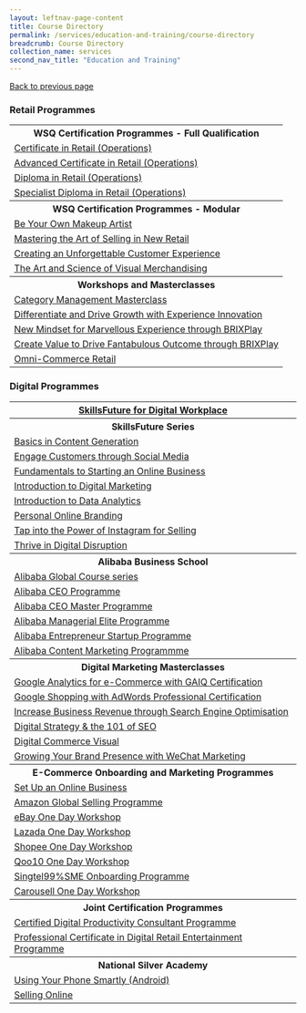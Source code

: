 ```yaml
---
layout: leftnav-page-content
title: Course Directory
permalink: /services/education-and-training/course-directory
breadcrumb: Course Directory
collection_name: services
second_nav_title: "Education and Training"
---
```

<a href="#" onclick="history.go(-1)">Back to previous page</a><br>

<h3>Retail Programmes</h3>

<table>
  <tr>
    <th>WSQ Certification Programmes - Full Qualification</th>
  </tr>
  <tr>
    <td><a href="/retail-programmes/wsq-certification-programmes/certificate-in-retail-operations">Certificate in Retail (Operations)</a></td>
  </tr>
  <tr>
    <td><a href="/retail-programmes/wsq-certification-programmes/advanced-certificate-in-retail-operations">Advanced Certificate in Retail (Operations)</a></td>
  </tr>
  <tr>
    <td><a href="/retail-programmes/wsq-certification-programmes/diploma-in-retail-operations">Diploma in Retail (Operations)</a></td>
  </tr>
  <tr>
    <td><a href="/retail-programmes/wsq-certification-programmes/specialist-diploma-in-retail-operations">Specialist Diploma in Retail (Operations)</a></td>
  </tr>
  <tr>
    <th>WSQ Certification Programmes - Modular</th>
  </tr>
  <tr>
    <td><a href="/retail-programmes/short-courses/be-your-own-makeup-artist">Be Your Own Makeup Artist</a></td>
  </tr>
  <tr>
    <td><a href="/retail-programmes/short-courses/mastering-the-art-of-selling-in-new-retail">Mastering the Art of Selling in New Retail</a></td>
  </tr>
  <tr>
    <td><a href="/retail-programmes/short-courses/creating-an-unforgettable-customer-experience">Creating an Unforgettable Customer Experience</a></td>
  </tr>
  <tr>
    <td><a href="/retail-programmes/short-courses/the-art-and-science-of-visual-merchandising">The Art and Science of Visual Merchandising</a></td>
  </tr>
  <tr>
    <th>Workshops and Masterclasses</th>
  </tr>
  <tr>
    <td><a href="/retail-programmes/short-courses/category-management">Category Management Masterclass</a></td>
  </tr>
  <tr>
    <td><a href="/retail-programmes/short-courses/differentiate-and-drive-growth-with-experience-innovation">Differentiate and Drive Growth with Experience Innovation</a></td>
  </tr>
  <tr>
    <td><a href="/retail-programmes/short-courses/new-mindset-for-marvellous-experience-through-brixplay">New Mindset for Marvellous Experience through BRIXPlay</a></td>
  </tr>
  <tr>
    <td><a href="/retail-programmes/short-courses/create-value-to-drive-fantabulous-outcome-through-brixplay">Create Value to Drive Fantabulous Outcome through BRIXPlay</a></td>
  </tr>
  <tr>
    <td><a href="/retail-programmes/short-courses/omni-commerce-retail">Omni-Commerce Retail</a></td>
  </tr>
</table> 

<h3>Digital Programmes</h3>

<table>
  <tr>
    <th><a href="/digital-programmes/skillsfuture-for-digital-workplace">SkillsFuture for Digital Workplace</a></th>
  </tr>
  <tr>
    <th>SkillsFuture Series</th>
  </tr>
  <tr>
    <td><a href="/digital-programmes/skillsfuture-series/basics-in-content-generation">Basics in Content Generation</a></td>
  </tr>
  <tr>
    <td><a href="/digital-programmes/skillsfuture-series/engage-customers-through-social-media">Engage Customers through Social Media</a></td>
  </tr>
  <tr>
    <td><a href="/digital-programmes/skillsfuture-series/fundamentals-to-starting-an-online-business">Fundamentals to Starting an Online Business</a></td>
  </tr>
  <tr>
    <td><a href="/digital-programmes/skillsfuture-series/introduction-to-digital-marketing">Introduction to Digital Marketing</a></td>
  </tr>
  <tr>
    <td><a href="/digital-programmes/skillsfuture-series/introduction-to-data-analytics">Introduction to Data Analytics</a></td>
  </tr>
  <tr>
    <td><a href="/digital-programmes/skillsfuture-series/personal-online-branding">Personal Online Branding</a></td>
  </tr>
  <tr>
    <td><a href="/digital-programmes/skillsfuture-series/tap-into-the-power-of-instagram-for-selling">Tap into the Power of Instagram for Selling</a></td>
  </tr>
  <tr>
    <td><a href="/digital-programmes/skillsfuture-series/thrive-in-digital-disruption">Thrive in Digital Disruption</a></td>
  </tr>
  <tr>
    <th>Alibaba Business School</th>
  </tr>
  <tr>
    <td><a href="/digital-programmes/alibaba-business-school/alibaba-global-course-series">Alibaba Global Course series</a></td>
  </tr>
  <tr>
    <td><a href="/digital-programmes/alibaba-business-school/alibaba-ceo-programme">Alibaba CEO Programme</a></td>
  </tr>
  <tr>
    <td><a href="/digital-programmes/alibaba-business-school/alibaba-ceo-master-programme">Alibaba CEO Master Programme</a></td>
  </tr>
  <tr>
    <td><a href="/digital-programmes/alibaba-business-school/alibaba-managerial-elite-programme">Alibaba Managerial Elite Programme</a></td>
  </tr>
  <tr>
    <td><a href="/digital-programmes/alibaba-business-school/alibaba-entrepreneur-startup-programme">Alibaba Entrepreneur Startup Programme</a></td>
  </tr>
  <tr>
    <td><a href="/digital-programmes/alibaba-business-school/alibaba-content-marketing-programme">Alibaba Content Marketing Programmme</a></td>
  </tr>
  <tr>
    <th>Digital Marketing Masterclasses</th>
  </tr>
  <tr>
    <td><a href="/digital-programmes/digital-marketing-masterclasses/google-analytics-for-e-commerce">Google Analytics for e-Commerce with GAIQ Certification</a></td>
  </tr>
  <tr>
    <td><a href="/digital-programmes/digital-marketing-masterclasses/google-shopping-with-adwords-professional-certification">Google Shopping with AdWords Professional Certification</a></td>
  </tr>
  <tr>
    <td><a href="/digital-programmes/digital-marketing-masterclasses/increase-business-revenue-through-seo">Increase Business Revenue through Search Engine Optimisation</a></td>
  </tr>
  <tr>
    <td><a href="/digital-programmes/digital-marketing-masterclasses/digital-strategy-and-the-101-of-seo">Digital Strategy & the 101 of SEO</a></td>
  </tr>
  <tr>
    <td><a href="/digital-programmes/digital-marketing-masterclasses/digital-commerce-visual">Digital Commerce Visual</a></td>
  </tr>
  <tr>
    <td><a href="/digital-programmes/digital-marketing-masterclasses/growing-your-brand-presence-with-wechat-marketing">Growing Your Brand Presence with WeChat Marketing</a></td>
  </tr>
  <tr>
    <th>E-Commerce Onboarding and Marketing Programmes</th>
  </tr>
  <tr>
    <td><a href="/digital-programmes/e-commerce-programmes/setup-an-online-business">Set Up an Online Business</a></td>
  </tr>
  <tr>
    <td><a href="/digital-programmes/e-commerce-programmes/amazon-global-selling-programme">Amazon Global Selling Programme</a></td>
  </tr>
  <tr>
    <td><a href="/digital-programmes/e-commerce-programmes/ebay-one-day-workshop">eBay One Day Workshop</a></td>
  </tr>
  <tr>
    <td><a href="/digital-programmes/e-commerce-programmes/lazada-one-day-workshop">Lazada One Day Workshop</a></td>
  </tr>
  <tr>
    <td><a href="/digital-programmes/e-commerce-programmes/shopee-one-day-workshop">Shopee One Day Workshop</a></td>
  </tr>
  <tr>
    <td><a href="/digital-programmes/e-commerce-programmes/qoo10-one-day-workshop">Qoo10 One Day Workshop</a></td>
  </tr>
  <tr>
    <td><a href="/digital-programmes/e-commerce-programmes/singtel-99-sme">Singtel99%SME Onboarding Programme</a></td>
  </tr>
  <tr>
    <td><a href="/digital-programmes/e-commerce-programmes/carousell-one-day-workshop">Carousell One Day Workshop</a></td>
  </tr>
  <tr>
    <th>Joint Certification Programmes</th>
  </tr>
  <tr>
    <td><a href="/digital-programmes/certified-digital-productivity-consultant">Certified Digital Productivity Consultant Programme</a></td>
  </tr>
  <tr>
    <td><a href="/digital-programmes/professional-certificate-in-digital-retail-entertainment">Professional Certificate in Digital Retail Entertainment Programme</a></td>
  </tr>
  <tr>
    <th>National Silver Academy</th>
  </tr>
  <tr>
    <td><a href="/digital-programmes/national-silver-academy/using-your-phone-smartly-android">Using Your Phone Smartly (Android)</a></td>
  </tr>
  <tr>
    <td><a href="/digital-programmes/national-silver-academy/selling-online">Selling Online</a></td>
  </tr>
</table>  
